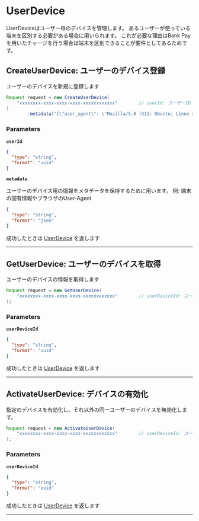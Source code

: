 # UserDevice
UserDeviceはユーザー毎のデバイスを管理します。
あるユーザーが使っている端末を区別する必要がある場合に用いられます。
これが必要な理由はBank Payを用いたチャージを行う場合は端末を区別できることが要件としてあるためです。


<a name="create-user-device"></a>
## CreateUserDevice: ユーザーのデバイス登録
ユーザーのデバイスを新規に登録します

```JAVA
Request request = new CreateUserDevice(
    "xxxxxxxx-xxxx-xxxx-xxxx-xxxxxxxxxxxx"        // userId: ユーザーID
)
        .metadata("{\"user_agent\": \"Mozilla/5.0 (X11; Ubuntu; Linux x86_64; rv:120.0) Gecko/20100101 Firefox/120.0\"}"); // ユーザーデバイスのメタデータ

```



### Parameters
**`userId`** 
  


```json
{
  "type": "string",
  "format": "uuid"
}
```

**`metadata`** 
  

ユーザーのデバイス用の情報をメタデータを保持するために用います。
例: 端末の固有情報やブラウザのUser-Agent


```json
{
  "type": "string",
  "format": "json"
}
```



成功したときは
[UserDevice](./responses.md#user-device)
を返します


---


<a name="get-user-device"></a>
## GetUserDevice: ユーザーのデバイスを取得
ユーザーのデバイスの情報を取得します

```JAVA
Request request = new GetUserDevice(
    "xxxxxxxx-xxxx-xxxx-xxxx-xxxxxxxxxxxx"        // userDeviceId: ユーザーデバイスID
);

```



### Parameters
**`userDeviceId`** 
  


```json
{
  "type": "string",
  "format": "uuid"
}
```



成功したときは
[UserDevice](./responses.md#user-device)
を返します


---


<a name="activate-user-device"></a>
## ActivateUserDevice: デバイスの有効化
指定のデバイスを有効化し、それ以外の同一ユーザーのデバイスを無効化します。


```JAVA
Request request = new ActivateUserDevice(
    "xxxxxxxx-xxxx-xxxx-xxxx-xxxxxxxxxxxx"        // userDeviceId: ユーザーデバイスID
);

```



### Parameters
**`userDeviceId`** 
  


```json
{
  "type": "string",
  "format": "uuid"
}
```



成功したときは
[UserDevice](./responses.md#user-device)
を返します


---



